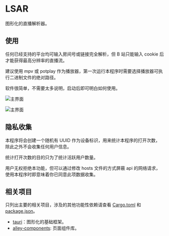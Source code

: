 # LSAR

图形化的直播解析器。

## 使用

任何已经支持的平台均可输入房间号或链接完全解析，但 B 站只能输入 cookie 后才能获得最高分辨率的直播流。

建议使用 mpv 或 potplay 作为播放器，第一次运行本程序时需要选择播放器可执行二进制文件的绝对路径。

软件很简单，不需要太多说明，启动后即可明白如何使用。

![主界面](docs/images/light.avif)

![主界面](docs/images/dark.avif)

## 隐私收集

本程序将会创建一个随机有 UUID 作为设备标识，用来统计本程序的打开次数，除此之外不会收集任何用户信息。

统计打开次数的目的只为了统计活跃用户数量。

用户无权拒绝本功能，但可以通过修改 hosts 文件的方式屏蔽 api 的网络请求，使用本程序时即意味着你已同意此项数据收集。

## 相关项目

只列出主要的相关项目，涉及的其他功能性依赖请查看 [Cargo.toml](https://github.com/alley-rs/lsar/blob/main/src-tauri/Cargo.toml) 和 [package.json](https://github.com/alley-rs/lsar/blob/main/package.json)。

- [tauri](https://github.com/tauri-apps/tauri)：图形化的基础框架。
- [alley-components](https://github.com/alley-rs/alley-components): 页面组件库。
